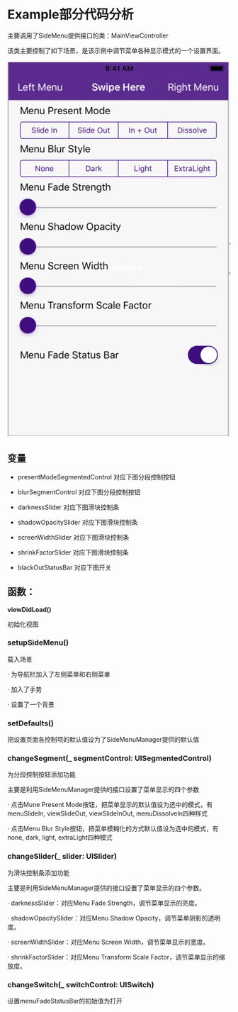 # Example部分代码分析

主要调用了SideMenu提供接口的类：MainViewController

该类主要控制了如下场景，是该示例中调节菜单各种显示模式的一个设置界面。

![kbelogo1](https://github.com/280224963/SideMenu-/blob/master/picture/Example_1.png)


## 变量
* presentModeSegmentedControl 对应下图分段控制按钮

* blurSegmentControl 对应下图分段控制按钮

* darknessSlider 对应下图滑块控制条

* shadowOpacitySlider 对应下图滑块控制条

* screenWidthSlider 对应下图滑块控制条
* shrinkFactorSlider 对应下图滑块控制条

* blackOutStatusBar  对应下图开关



## 函数：
**viewDidLoad()**

初始化视图


### setupSideMenu()
载入场景

· 为导航栏加入了左侧菜单和右侧菜单

· 加入了手势

· 设置了一个背景


### setDefaults()
把设置页面各控制项的默认值设为了SideMenuManager提供的默认值


### changeSegment(_ segmentControl: UISegmentedControl)
为分段控制按钮添加功能

主要是利用SideMenuManager提供的接口设置了菜单显示的四个参数

· 点击Mune Present Mode按钮，把菜单显示的默认值设为选中的模式，有menuSlideIn, viewSlideOut, viewSlideInOut, menuDissolveIn四种样式

· 点击Menu Blur Style按钮，把菜单模糊化的方式默认值设为选中的模式，有none, dark, light, extraLight四种模式


### changeSlider(_ slider: UISlider)
为滑块控制条添加功能

主要是利用SideMenuManager提供的接口设置了菜单显示的四个参数。

· darknessSlider：对应Menu Fade Strength，调节菜单显示的亮度。

· shadowOpacitySlider：对应Menu Shadow Opacity，调节菜单阴影的透明度。

· screenWidthSlider：对应Menu Screen Width，调节菜单显示的宽度。

· shrinkFactorSlider：对应Menu Transform Scale Factor，调节菜单显示的缩放度。


### changeSwitch(_ switchControl: UISwitch)
设置menuFadeStatusBar的初始值为打开

